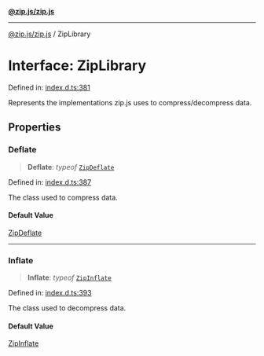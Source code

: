 [**@zip.js/zip.js**](../README.md)

***

[@zip.js/zip.js](../globals.md) / ZipLibrary

# Interface: ZipLibrary

Defined in: [index.d.ts:381](https://github.com/gildas-lormeau/zip.js/blob/93e5cfb75d3abfbb07c60a453452660b0c4b1526/index.d.ts#L381)

Represents the implementations zip.js uses to compress/decompress data.

## Properties

### Deflate

> **Deflate**: *typeof* [`ZipDeflate`](../classes/ZipDeflate.md)

Defined in: [index.d.ts:387](https://github.com/gildas-lormeau/zip.js/blob/93e5cfb75d3abfbb07c60a453452660b0c4b1526/index.d.ts#L387)

The class used to compress data.

#### Default Value

[ZipDeflate](../classes/ZipDeflate.md)

***

### Inflate

> **Inflate**: *typeof* [`ZipInflate`](../classes/ZipInflate.md)

Defined in: [index.d.ts:393](https://github.com/gildas-lormeau/zip.js/blob/93e5cfb75d3abfbb07c60a453452660b0c4b1526/index.d.ts#L393)

The class used to decompress data.

#### Default Value

[ZipInflate](../classes/ZipInflate.md)
